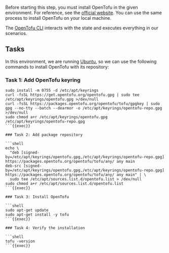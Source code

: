 Before starting this step, you must install OpenTofu in the given environment. For reference, see the
[official website](https://opentofu.org/docs/intro/install/). You can use the same process to install OpenTofu on your
local machine.

The [OpenTofu CLI](https://opentofu.org/docs/intro/install/) interacts with the state and executes everything in our
scenarios.

## Tasks

In this environment, we are running [Ubuntu](https://opentofu.org/docs/intro/install/deb/), so we can use the following
commands to install OpenTofu with its repository:

### Task 1: Add OpenTofu keyring

```shell
sudo install -m 0755 -d /etc/apt/keyrings
curl -fsSL https://get.opentofu.org/opentofu.gpg | sudo tee /etc/apt/keyrings/opentofu.gpg >/dev/null
curl -fsSL https://packages.opentofu.org/opentofu/tofu/gpgkey | sudo gpg --no-tty --batch --dearmor -o /etc/apt/keyrings/opentofu-repo.gpg >/dev/null
sudo chmod a+r /etc/apt/keyrings/opentofu.gpg /etc/apt/keyrings/opentofu-repo.gpg
```{{exec}}

### Task 2: Add package repository

```shell
echo \
  "deb [signed-by=/etc/apt/keyrings/opentofu.gpg,/etc/apt/keyrings/opentofu-repo.gpg] https://packages.opentofu.org/opentofu/tofu/any/ any main
deb-src [signed-by=/etc/apt/keyrings/opentofu.gpg,/etc/apt/keyrings/opentofu-repo.gpg] https://packages.opentofu.org/opentofu/tofu/any/ any main" | \
  sudo tee /etc/apt/sources.list.d/opentofu.list > /dev/null
sudo chmod a+r /etc/apt/sources.list.d/opentofu.list
```{{exec}}

### Task 3: Install OpenTofu

```shell
sudo apt-get update
sudo apt-get install -y tofu
```{{exec}}

### Task 4: Verify the installation

```shell
tofu -version
```{{exec}}
